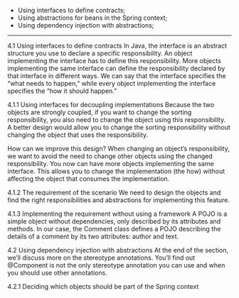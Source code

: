  - Using interfaces to define contracts;
 - Using abstractions for beans in the Spring context;
 - Using dependency injection with abstractions;

---

4.1 Using interfaces to define contracts
In Java, the interface is an abstract structure you use to declare a specific responsibility. An object implementing the interface has to define this responsibility. More objects implementing the same interface can define the responsibility declared by that interface in different ways. We can say that the interface specifies the “what needs to happen,” while every object implementing the interface specifies the “how it should happen.”

4.1.1 Using interfaces for decoupling implementations
Because the two objects are strongly coupled, if you want to change the sorting responsibility, you also need to change the object using this responsibility. A better design would allow you to change the sorting responsibility without changing the object that uses the responsibility.

How can we improve this design? When changing an object’s responsibility, we want to avoid the need to change other objects using the changed responsibility. 
You now can have more objects implementing the same interface. This allows you to change the implementation (the how) without affecting the object that consumes the implementation.

4.1.2 The requirement of the scenario
We need to design the objects and find the right responsibilities and abstractions for implementing this feature.

4.1.3 Implementing the requirement without using a framework
A POJO is a simple object without dependencies, only described by its attributes and methods. In our case, the Comment class defines a POJO describing the details of a comment by its two attributes: author and text.

4.2 Using dependency injection with abstractions
At the end of the section, we’ll discuss more on the stereotype annotations. You’ll find out @Component is not the only stereotype annotation you can use and when you should use other annotations.

4.2.1 Deciding which objects should be part of the Spring context
